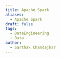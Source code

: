 ```yaml
---
title: Apache Spark
aliases:
  - Apache Spark
draft: false
tags:
  - DataEngineering
  - Data
author:
  - Sarthak Chandajkar
---
```

 

